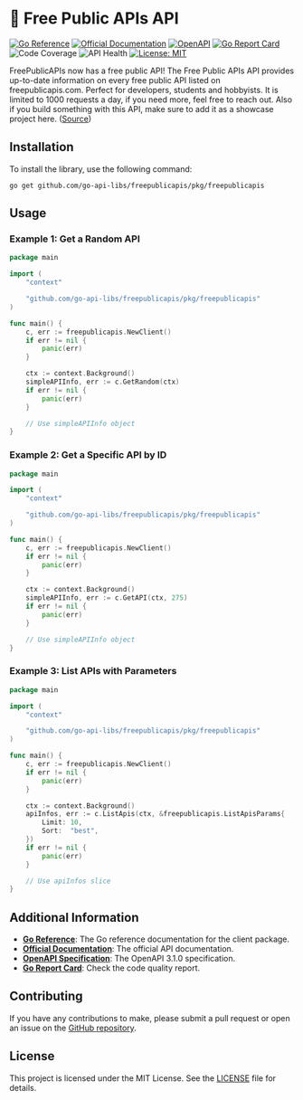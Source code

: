 # 🤯 Free Public APIs API
[![Go Reference](https://pkg.go.dev/badge/github.com/go-api-libs/freepublicapis.svg)](https://pkg.go.dev/github.com/go-api-libs/freepublicapis/pkg/freepublicapis)
[![Official Documentation](https://img.shields.io/badge/docs-API-blue)](https://www.freepublicapis.com/api)
[![OpenAPI](https://img.shields.io/badge/OpenAPI-3.1-blue)](/api/openapi.json)
[![Go Report Card](https://goreportcard.com/badge/github.com/go-api-libs/freepublicapis)](https://goreportcard.com/report/github.com/go-api-libs/freepublicapis)
![Code Coverage](https://img.shields.io/badge/coverage-100%25-brightgreen)
![API Health](https://img.shields.io/badge/API_health-90%25-brightgreen)
[![License: MIT](https://img.shields.io/badge/License-MIT-yellow.svg)](./LICENSE)

FreePublicAPIs now has a free public API! The Free Public APIs API provides up-to-date information on every free public API listed on freepublicapis.com. Perfect for developers, students and hobbyists. It is limited to 1000 requests a day, if you need more, feel free to reach out. Also if you build something with this API, make sure to add it as a showcase project here. ([Source](https://freepublicapis.com/api))

## Installation

To install the library, use the following command:

```shell
go get github.com/go-api-libs/freepublicapis/pkg/freepublicapis
```

## Usage

### Example 1: Get a Random API

```go
package main

import (
	"context"

	"github.com/go-api-libs/freepublicapis/pkg/freepublicapis"
)

func main() {
	c, err := freepublicapis.NewClient()
	if err != nil {
		panic(err)
	}

	ctx := context.Background()
	simpleAPIInfo, err := c.GetRandom(ctx)
	if err != nil {
		panic(err)
	}

	// Use simpleAPIInfo object
}

```

### Example 2: Get a Specific API by ID

```go
package main

import (
	"context"

	"github.com/go-api-libs/freepublicapis/pkg/freepublicapis"
)

func main() {
	c, err := freepublicapis.NewClient()
	if err != nil {
		panic(err)
	}

	ctx := context.Background()
	simpleAPIInfo, err := c.GetAPI(ctx, 275)
	if err != nil {
		panic(err)
	}

	// Use simpleAPIInfo object
}

```

### Example 3: List APIs with Parameters

```go
package main

import (
	"context"

	"github.com/go-api-libs/freepublicapis/pkg/freepublicapis"
)

func main() {
	c, err := freepublicapis.NewClient()
	if err != nil {
		panic(err)
	}

	ctx := context.Background()
	apiInfos, err := c.ListApis(ctx, &freepublicapis.ListApisParams{
		Limit: 10,
		Sort:  "best",
	})
	if err != nil {
		panic(err)
	}

	// Use apiInfos slice
}

```

## Additional Information

- [**Go Reference**](https://pkg.go.dev/github.com/go-api-libs/freepublicapis/pkg/freepublicapis): The Go reference documentation for the client package.
- [**Official Documentation**](https://www.freepublicapis.com/api): The official API documentation.
- [**OpenAPI Specification**](./api/openapi.json): The OpenAPI 3.1.0 specification.
- [**Go Report Card**](https://goreportcard.com/report/github.com/go-api-libs/freepublicapis): Check the code quality report.

## Contributing

If you have any contributions to make, please submit a pull request or open an issue on the [GitHub repository](https://github.com/go-api-libs/freepublicapis).

## License

This project is licensed under the MIT License. See the [LICENSE](./LICENSE) file for details.
